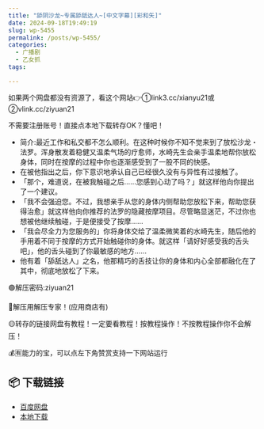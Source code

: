 ```yaml
---
title: "舔阴沙龙~专属舔舐达人~[中文字幕][彩和矢]"
date: 2024-09-18T19:49:19
slug: wp-5455
permalink: /posts/wp-5455/
categories:
  - 广播剧
  - 乙女抓
tags:

---
```


如果两个网盘都没有资源了，看这个网站👉①link3.cc/xianyu21或②vlink.cc/ziyuan21

不需要注册账号！直接点本地下载转存OK？懂吧！

*   简介:最近工作和私交都不怎么顺利。在这种时候你不知不觉来到了放松沙龙・法罗。浑身散发着稳健又温柔气场的疗愈师，水崎先生会亲手温柔地帮你放松身体，同时在按摩的过程中你也逐渐感受到了一股不同的快感。
*   在被他指出之后，你下意识地承认自己已经很久没有与异性有过接触了。
*   「那个，难道说，在被我触碰之后……您感到心动了吗？」就这样他向你提出了一个建议。
*   「我不会强迫您。不过，我想亲手从您的身体内侧帮助您放松下来，帮助您获得治愈」就这样他向你推荐的法罗的隐藏按摩项目。尽管略显迷茫，不过你也想被他继续触碰，于是便接受了按摩……
*   「我会尽全力为您服务的」你将身体交给了温柔微笑着的水崎先生，随后他的手用着不同于按摩的方式开始触碰你的身体。就这样「请好好感受我的舌头吧」，他的舌头碰到了你最敏感的地方……
*   他有着「舔舐达人」之名，他那精巧的舌技让你的身体和内心全部都融化在了其中，彻底地放松了下来。

🟢解压密码:ziyuan21

🔵解压用解压专家！(应用商店有)

🟡转存的链接网盘有教程！一定要看教程！按教程操作！不按教程操作你不会解压！

💰🈶能力的宝，可以点左下角赞赏支持一下网站运行

## 📦 下载链接
- [百度网盘](https://blziyuan21.com/pay-download/5455?key=eaa62842dd&down_id=0)
- [本地下载](https://blziyuan21.com/pay-download/5455?key=eaa62842dd&down_id=1)

